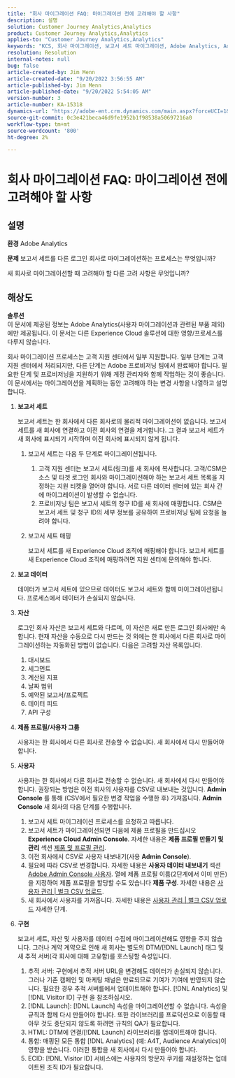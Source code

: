 ```yaml
---
title: "회사 마이그레이션 FAQ: 마이그레이션 전에 고려해야 할 사항"
description: 설명
solution: Customer Journey Analytics,Analytics
product: Customer Journey Analytics,Analytics
applies-to: "Customer Journey Analytics,Analytics"
keywords: "KCS, 회사 마이그레이션, 보고서 세트 마이그레이션, Adobe Analytics, Admin Console, FAQ, 신규 회사, 프로비저닝, CSM, 계정 관리자"
resolution: Resolution
internal-notes: null
bug: false
article-created-by: Jim Menn
article-created-date: "9/20/2022 3:56:55 AM"
article-published-by: Jim Menn
article-published-date: "9/20/2022 5:54:05 AM"
version-number: 3
article-number: KA-15318
dynamics-url: "https://adobe-ent.crm.dynamics.com/main.aspx?forceUCI=1&pagetype=entityrecord&etn=knowledgearticle&id=9a7b9741-9838-ed11-9db1-0022480866ad"
source-git-commit: 0c3e421beca46d9fe1952b1f98538a50697216a0
workflow-type: tm+mt
source-wordcount: '800'
ht-degree: 2%

---
```


# 회사 마이그레이션 FAQ: 마이그레이션 전에 고려해야 할 사항

## 설명


<b>환경</b>
Adobe Analytics

<b>문제</b>
보고서 세트를 다른 로그인 회사로 마이그레이션하는 프로세스는 무엇입니까?

새 회사로 마이그레이션할 때 고려해야 할 다른 고려 사항은 무엇입니까?


## 해상도


<b>솔루션</b>
<br>이 문서에 제공된 정보는 Adobe Analytics(사용자 마이그레이션과 관련된 부품 제외)에만 제공됩니다. 이 문서는 다른 Experience Cloud 솔루션에 대한 영향/프로세스를 다루지 않습니다.<br>




회사 마이그레이션 프로세스는 고객 지원 센터에서 일부 지원합니다. 일부 단계는 고객 지원 센터에서 처리되지만, 다른 단계는 Adobe 프로비저닝 팀에서 완료해야 합니다. 필요한 단계 및 프로비저닝을 지원하기 위해 계정 관리자와 함께 작업하는 것이 좋습니다. 이 문서에서는 마이그레이션을 계획하는 동안 고려해야 하는 변경 사항을 나열하고 설명합니다.

1. <b>보고서 세트</b>

   보고서 세트는 한 회사에서 다른 회사로의 물리적 마이그레이션이 없습니다. 보고서 세트를 새 회사에 연결하고 이전 회사의 연결을 제거합니다. 그 결과 보고서 세트가 새 회사에 표시되기 시작하며 이전 회사에 표시되지 않게 됩니다.

   1. 보고서 세트는 다음 두 단계로 마이그레이션됩니다.
      1. 고객 지원 센터는 보고서 세트(링크)를 새 회사에 복사합니다. 고객/CSM은 소스 및 타겟 로그인 회사와 마이그레이션해야 하는 보고서 세트 목록을 지정하는 지원 티켓을 열어야 합니다. 서로 다른 데이터 센터에 있는 회사 간에 마이그레이션이 발생할 수 없습니다.
      2. 프로비저닝 팀은 보고서 세트의 청구 ID를 새 회사에 매핑합니다. CSM은 보고서 세트 및 청구 ID의 세부 정보를 공유하여 프로비저닝 팀에 요청을 늘려야 합니다.
   2. 보고서 세트 매핑

      보고서 세트를 새 Experience Cloud 조직에 매핑해야 합니다. 보고서 세트를 새 Experience Cloud 조직에 매핑하려면 지원 센터에 문의해야 합니다.
2. <b>보고 데이터</b>

   데이터가 보고서 세트에 있으므로 데이터도 보고서 세트와 함께 마이그레이션됩니다. 프로세스에서 데이터가 손실되지 않습니다.
3. <b>자산</b>

   로그인 회사 자산은 보고서 세트와 다르며, 이 자산은 새로 만든 로그인 회사에만 속합니다. 현재 자산을 수동으로 다시 만드는 것 외에는 한 회사에서 다른 회사로 마이그레이션하는 자동화된 방법이 없습니다. 다음은 고려할 자산 목록입니다.

   1. 대시보드
   2. 세그먼트
   3. 계산된 지표
   4. 날짜 범위
   5. 예약된 보고서/프로젝트
   6. 데이터 피드
   7. API 구성
4. <b>제품 프로필/사용자 그룹</b>

   사용자는 한 회사에서 다른 회사로 전송할 수 없습니다. 새 회사에서 다시 만들어야 합니다.
5. <b>사용자</b>

   사용자는 한 회사에서 다른 회사로 전송할 수 없습니다. 새 회사에서 다시 만들어야 합니다. 권장되는 방법은 이전 회사의 사용자를 CSV로 내보내는 것입니다. <b>Admin Console</b> 를 통해 (CSV에서 필요한 변경 작업을 수행한 후) 가져옵니다. <b>Admin Console</b> 새 회사의 다음 단계를 수행합니다.

   1. 보고서 세트 마이그레이션 프로세스를 요청하고 따릅니다.
   2. 보고서 세트가 마이그레이션되면 다음에 제품 프로필을 만드십시오 <b>Experience Cloud Admin Console</b>. 자세한 내용은 <b>제품 프로필 만들기 및 관리</b> 섹션 [제품 및 프로필 관리](https://helpx.adobe.com/in/enterprise/using/manage-products-and-profiles.html).
   3. 이전 회사에서 CSV로 사용자 내보내기(사용 <b>Admin Console</b>).
   4. 필요에 따라 CSV로 변경합니다. 자세한 내용은 <b>사용자 데이터 내보내기</b> 섹션 [Adobe Admin Console 사용자](https://helpx.adobe.com/in/enterprise/using/users.html). 열에 제품 프로필 이름(2단계에서 이미 만든)을 지정하여 제품 프로필을 할당할 수도 있습니다 <b>제품 구성</b>. 자세한 내용은 [사용자 관리 | 벌크 CSV 업로드](https://helpx.adobe.com/in/enterprise/using/bulk-upload-users.html).
   5. 새 회사에서 사용자를 가져옵니다. 자세한 내용은 [사용자 관리 | 벌크 CSV 업로드](https://helpx.adobe.com/in/enterprise/using/bulk-upload-users.html) 자세한 단계.
6. <b>구현</b>

   보고서 세트, 자산 및 사용자를 데이터 수집에 마이그레이션해도 영향을 주지 않습니다. 그러나 계약 계약으로 인해 새 회사는 별도의 DTM/[!DNL Launch] 태그 및 새 추적 서버(각 회사에 대해 고유함)를 호스팅할 속성입니다.

   1. 추적 서버: 구현에서 추적 서버 URL을 변경해도 데이터가 손실되지 않습니다. 그러나 기존 캠페인 및 마케팅 채널은 만료되므로 기여가 기여에 반영되지 않습니다. 필요한 경우 추적 서버를에서 업데이트해야 합니다. [!DNL Analytics] 및 [!DNL Visitor ID] 구현 을 참조하십시오.
   2. [!DNL Launch]: [!DNL Launch] 속성을 마이그레이션할 수 없습니다. 속성을 규칙과 함께 다시 만들어야 합니다. 또한 라이브러리를 프로덕션으로 이동할 때 아무 것도 중단되지 않도록 하려면 규칙의 QA가 필요합니다.
   3. HTML: DTM에 연결/[!DNL Launch] 라이브러리를 업데이트해야 합니다.
   4. 통합: 매핑된 모든 통합 [!DNL Analytics] (예: A4T, Audience Analytics)이 영향을 받습니다. 이러한 통합을 새 회사에서 다시 만들어야 합니다.
   5. ECID: [!DNL Visitor ID] 서비스에는 사용자의 방문자 쿠키를 재설정하는 업데이트된 조직 ID가 필요합니다.
